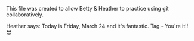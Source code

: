This file was created to allow Betty & Heather to practice using git collaboratively.

Heather says: Today is Friday, March 24 and it's fantastic. Tag - You're it!! 😎
